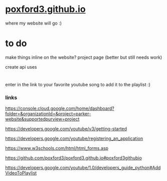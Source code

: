 # [poxford3.github.io](https://poxford3.github.io/)
where my website will go :)

# to do 
make things inline on the website? project page (better but still needs work)

create api uses

#
enter in the link to your favorite youtube song to add it to the playlist :)

### links
https://console.cloud.google.com/home/dashboard?folder=&organizationId=&project=parker-website&supportedpurview=project

https://developers.google.com/youtube/v3/getting-started

https://developers.google.com/youtube/registering_an_application

https://www.w3schools.com/html/html_forms.asp

https://github.com/poxford3/poxford3.github.io#poxford3githubio

https://developers.google.com/youtube/1.0/developers_guide_python#AddVideoToPlaylist